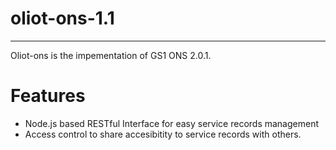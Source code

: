 # oliot-ons-1.1
* * *
Oliot-ons is the impementation of GS1 ONS 2.0.1.
# Features
* Node.js based RESTful Interface for easy service records management
* Access control to share accesibitity to service records with others. 
